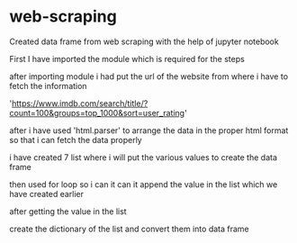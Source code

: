# web-scraping
Created data frame from web scraping with the help of jupyter notebook

First I have imported the module which is required for the steps

after importing module i had put the url of the website from where i have to fetch the information

'https://www.imdb.com/search/title/?count=100&groups=top_1000&sort=user_rating'

after i have used 'html.parser' to  arrange the data in the  proper html format so that i can fetch the data properly

i have created 7 list where i will  put the  various values  to create the data frame

then  used for loop so i can it can it append the value in the list which we have created earlier

after getting the value in the list

create the dictionary  of the list  and convert them into data frame

